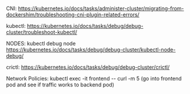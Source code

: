 CNI:
https://kubernetes.io/docs/tasks/administer-cluster/migrating-from-dockershim/troubleshooting-cni-plugin-related-errors/

kubectl: 
https://kubernetes.io/docs/tasks/debug/debug-cluster/troubleshoot-kubectl/

NODES:
kubectl debug node
https://kubernetes.io/docs/tasks/debug/debug-cluster/kubectl-node-debug/

crictl:
https://kubernetes.io/docs/tasks/debug/debug-cluster/crictl/


Network Policies: 
kubectl exec -it frontend -- curl -m 5 <BACKEND-POD-IP> (go into frontend pod and see if traffic works to backend pod)
